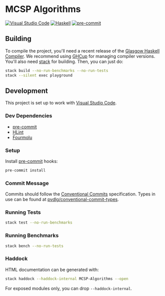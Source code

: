 # MCSP Algorithms

[![Visual Studio Code](https://img.shields.io/badge/vscode-%23007ACC?logo=visualstudiocode)](https://code.visualstudio.com/)
[![Haskell](https://img.shields.io/badge/haskell-%235D4F85?logo=haskell)](https://www.haskell.org/)
[![pre-commit](https://img.shields.io/badge/pre--commit-%23555?logo=pre-commit)](https://github.com/pre-commit/pre-commit)

## Building

To compile the project, you'll need a recent release of the
[Glasgow Haskell Compiler](https://www.haskell.org/ghc/). We recommend using
[GHCup](https://www.haskell.org/ghcup/) for managing compiler versions. You'll also need
[stack](https://docs.haskellstack.org/en/stable/) for building. Then, you can just do:

```sh
stack build --no-run-benchmarks --no-run-tests
stack --silent exec playground
```

## Development

This project is set up to work with [Visual Studio Code](https://code.visualstudio.com/).

### Dev Dependencies

- [pre-commit](https://pre-commit.com/)
- [HLint](https://github.com/ndmitchell/hlint#readme)
- [Fourmolu](https://fourmolu.github.io/)

### Setup

Install [pre-commit](https://pre-commit.com/) hooks:

```sh
pre-commit install
```

### Commit Message

Commits should follow the [Conventional Commits](https://www.conventionalcommits.org/)
specification. Types in use can be found at
[pvdlg/conventional-commit-types](https://github.com/pvdlg/conventional-commit-types).

### Running Tests

```sh
stack test --no-run-benchmarks
```

### Running Benchmarks

```sh
stack bench --no-run-tests
```

### Haddock

HTML documentation can be generated with:

```sh
stack haddock --haddock-internal MCSP-Algorithms --open
```

For exposed modules only, you can drop `--haddock-internal`.
